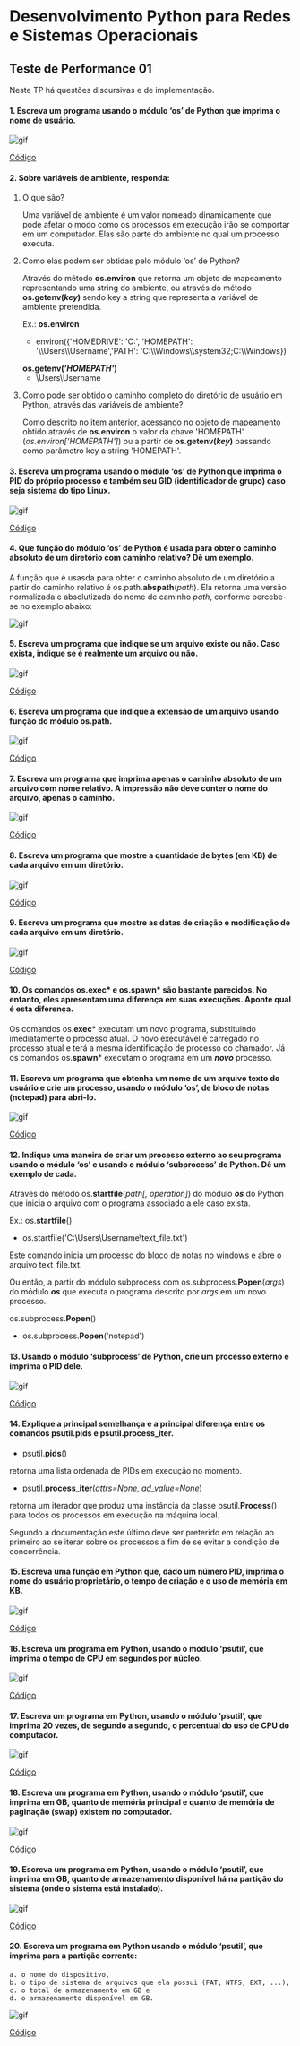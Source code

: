 # Desenvolvimento Python para Redes e Sistemas Operacionais

## Teste de Performance 01
Neste TP há questões discursivas e de implementação.

#### 1. Escreva um programa usando o módulo ‘os’ de Python que imprima o nome de usuário.

![gif](./gifs/questao01.gif)

[Código](https://github.com/franciscocamellon/Desenvolvimento_Python_para_Redes_e_Sistemas_Operacionais/blob/master/TP01/questao01.py)




#### 2. Sobre variáveis de ambiente, responda:
1. O que são?
    <p>Uma variável de ambiente é um valor nomeado dinamicamente que pode afetar o modo como os processos em execução irão se comportar em um computador. Elas são parte do ambiente no qual um processo executa.<p>
1. Como elas podem ser obtidas pelo módulo ‘os’ de Python?
    <p>Através do método <b>os.environ</b> que retorna um objeto de mapeamento representando uma string do ambiente, ou através do método <b>os.getenv(<i>key</i>)</b> sendo key a string que representa a variável de ambiente pretendida.</p>
    <p>Ex.: <b>os.environ</b> <ul><li>environ({'HOMEDRIVE': 'C:', 'HOMEPATH': '\\Users\\Username','PATH': 'C:\\Windows\\system32;C:\\Windows})</ul></p>
    <b>os.getenv(<i>'HOMEPATH'</i>)</b> <ul><li>\Users\Username</ul></p>
1. Como pode ser obtido o caminho completo do diretório de usuário em Python, através das variáveis de ambiente?
    <p>Como descrito no item anterior, acessando no objeto de mapeamento obtido através de <b>os.environ</b> o valor da chave 'HOMEPATH' (<i>os.environ['HOMEPATH']</i>) ou a partir de <b>os.getenv(<i>key</i>)</b> passando como parâmetro key a string 'HOMEPATH'.<p>


#### 3. Escreva um programa usando o módulo ‘os’ de Python que imprima o PID do próprio processo e também seu GID (identificador de grupo) caso seja sistema do tipo Linux.

![gif](./gifs/questao03.gif)

[Código](https://github.com/franciscocamellon/Desenvolvimento_Python_para_Redes_e_Sistemas_Operacionais/blob/master/TP01/questao03.py)






#### 4. Que função do módulo ‘os’ de Python é usada para obter o caminho absoluto de um diretório com caminho relativo? Dê um exemplo.
<p>A função que é usasda para obter o caminho absoluto de um diretório a partir do caminho relativo é os.path.<b>abspath</b>(<i>path</i>). Ela retorna uma versão normalizada e absolutizada do nome de caminho <i>path</i>, conforme percebe-se no exemplo abaixo:</p>

![gif](./gifs/questao04.gif)


#### 5. Escreva um programa que indique se um arquivo existe ou não. Caso exista, indique se é realmente um arquivo ou não.

![gif](./gifs/questao05.gif)

[Código](https://github.com/franciscocamellon/Desenvolvimento_Python_para_Redes_e_Sistemas_Operacionais/blob/master/TP01/questao05.py)



#### 6. Escreva um programa que indique a extensão de um arquivo usando função do módulo os.path.

![gif](./gifs/questao06.gif)

[Código](https://github.com/franciscocamellon/Desenvolvimento_Python_para_Redes_e_Sistemas_Operacionais/blob/master/TP01/questao06.py)






#### 7. Escreva um programa que imprima apenas o caminho absoluto de um arquivo com nome relativo. A impressão não deve conter o nome do arquivo, apenas o caminho.

![gif](./gifs/questao07.gif)

[Código](https://github.com/franciscocamellon/Desenvolvimento_Python_para_Redes_e_Sistemas_Operacionais/blob/master/TP01/questao07.py)






#### 8. Escreva um programa que mostre a quantidade de bytes (em KB) de cada arquivo em um diretório.

![gif](./gifs/questao08.gif)

[Código](https://github.com/franciscocamellon/Desenvolvimento_Python_para_Redes_e_Sistemas_Operacionais/blob/master/TP01/questao08.py)






#### 9. Escreva um programa que mostre as datas de criação e modificação de cada arquivo em um diretório.

![gif](./gifs/questao09.gif)

[Código](https://github.com/franciscocamellon/Desenvolvimento_Python_para_Redes_e_Sistemas_Operacionais/blob/master/TP01/questao09.py)






#### 10. Os comandos os.exec* e os.spawn* são bastante parecidos. No entanto, eles apresentam uma diferença em suas execuções. Aponte qual é esta diferença.
<p>Os comandos os.<b>exec</b>* executam um novo programa, substituindo imediatamente o processo atual. O novo executável é carregado no processo atual e terá a mesma identificação de processo do chamador. Já os comandos os.<b>spawn</b>* executam o programa em um <b><i>novo</i></b> processo.</p>







#### 11. Escreva um programa que obtenha um nome de um arquivo texto do usuário e crie um processo, usando o módulo ‘os’, de bloco de notas (notepad) para abri-lo.

![gif](./gifs/questao11.gif)

[Código](https://github.com/franciscocamellon/Desenvolvimento_Python_para_Redes_e_Sistemas_Operacionais/blob/master/TP01/questao11.py)






#### 12. Indique uma maneira de criar um processo externo ao seu programa usando o módulo ‘os’ e usando o módulo ‘subprocess’ de Python. Dê um exemplo de cada.  
  

<p>Através do método os.<b>startfile</b>(<i>path[, operation]</i>) do módulo <b><i>os</i></b> do Python que inicia o arquivo com o programa associado a ele caso exista.</p>
    <p>Ex.: os.<b>startfile</b>() <ul><li>os.startfile('C:\Users\Username\text_file.txt')</ul>
    Este comando inicia um processo do bloco de notas no windows e abre o arquivo text_file.txt.</p>
<p>Ou então, a partir do módulo subprocess com os.subprocess.<b>Popen</b>(<i>args</i>) do módulo <b><i>os</i></b> que executa o programa descrito por <i>args</i> em um novo processo.</p>
    <p>os.subprocess.<b>Popen</b>() <ul><li>os.subprocess.<b>Popen</b>('notepad')</ul></p>








#### 13. Usando o módulo ‘subprocess’ de Python, crie um processo externo e imprima o PID dele.
![gif](./gifs/questao13.gif)

[Código](https://github.com/franciscocamellon/Desenvolvimento_Python_para_Redes_e_Sistemas_Operacionais/blob/master/TP01/questao13.py)


#### 14. Explique a principal semelhança e a principal diferença entre os comandos psutil.pids e psutil.process_iter.
<p><ul><li>psutil.<b>pids</b>() </ul>retorna uma lista ordenada de PIDs em execução no momento. </p>
<p><ul><li>psutil.<b>process_iter</b>(<i>attrs=None, ad_value=None</i>) </ul>retorna um iterador que produz uma instância da classe psutil.<b>Process</b>() para todos os processos em execução na máquina local.</p>
<p>Segundo a documentação este último deve ser preterido em relação ao primeiro ao se iterar sobre os processos a fim de se evitar a condição de concorrência.</p>


#### 15. Escreva uma função em Python que, dado um número PID, imprima o nome do usuário proprietário, o tempo de criação e o uso de memória em KB.
![gif](./gifs/questao15.gif)

[Código](https://github.com/franciscocamellon/Desenvolvimento_Python_para_Redes_e_Sistemas_Operacionais/blob/master/TP01/questao15.py)

#### 16. Escreva um programa em Python, usando o módulo ‘psutil’, que imprima o tempo de CPU em segundos por núcleo.
![gif](./gifs/questao16.gif)

[Código](https://github.com/franciscocamellon/Desenvolvimento_Python_para_Redes_e_Sistemas_Operacionais/blob/master/TP01/questao16.py)

#### 17. Escreva um programa em Python, usando o módulo ‘psutil’, que imprima 20 vezes, de segundo a segundo, o percentual do uso de CPU do computador.
![gif](./gifs/questao17.gif)

[Código](https://github.com/franciscocamellon/Desenvolvimento_Python_para_Redes_e_Sistemas_Operacionais/blob/master/TP01/questao17.py)

#### 18. Escreva um programa em Python, usando o módulo ‘psutil’, que imprima em GB, quanto de memória principal e quanto de memória de paginação (swap) existem no computador.
![gif](./gifs/questao18.gif)

[Código](https://github.com/franciscocamellon/Desenvolvimento_Python_para_Redes_e_Sistemas_Operacionais/blob/master/TP01/questao18.py)

#### 19. Escreva um programa em Python, usando o módulo ‘psutil’, que imprima em GB, quanto de armazenamento disponível há na partição do sistema (onde o sistema está instalado).
![gif](./gifs/questao19.gif)

[Código](https://github.com/franciscocamellon/Desenvolvimento_Python_para_Redes_e_Sistemas_Operacionais/blob/master/TP01/questao19.py)

#### 20. Escreva um programa em Python usando o módulo ‘psutil’, que imprima para a partição corrente:
    a. o nome do dispositivo,
    b. o tipo de sistema de arquivos que ela possui (FAT, NTFS, EXT, ...),
    c. o total de armazenamento em GB e
    d. o armazenamento disponível em GB.

![gif](./gifs/questao20.gif)

[Código](https://github.com/franciscocamellon/Desenvolvimento_Python_para_Redes_e_Sistemas_Operacionais/blob/master/TP01/questao20.py)